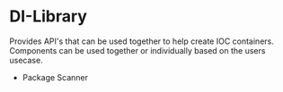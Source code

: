 # DI-Library
Provides API's that can be used together to help create IOC containers. Components can be used together or individually based on the users usecase.

- Package Scanner

